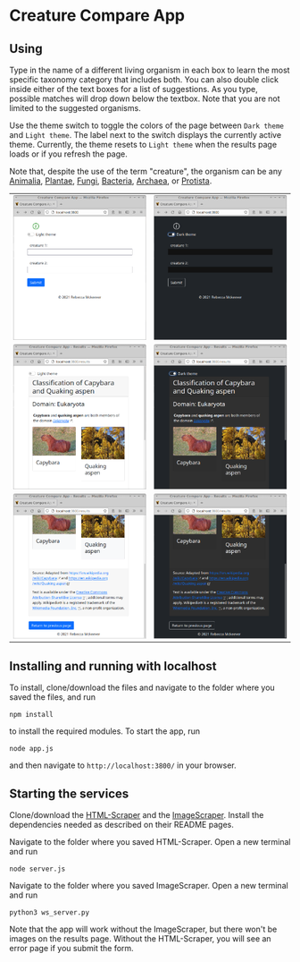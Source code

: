 Creature Compare App
=======

Using
-----------

Type in the name of a different living organism in each box to learn the most specific taxonomy category that includes both. You can also double click inside either of the text boxes for a list of suggestions. As you type, possible matches will drop down below the textbox. Note that you are not limited to the suggested organisms.

Use the theme switch to toggle the colors of the page between `Dark theme` and `Light theme`. The label next to the switch displays the currently active theme. Currently, the theme resets to `Light theme` when the results page loads or if you refresh the page.

Note that, despite the use of the term "creature", the organism can be any [Animalia](https://species.wikimedia.org/wiki/Animalia), [Plantae](https://species.wikimedia.org/wiki/Plantae), [Fungi](https://species.wikimedia.org/wiki/Fungi), [Bacteria](https://species.wikimedia.org/wiki/Bacteria), [Archaea](https://species.wikimedia.org/wiki/Archaea), or [Protista](https://species.wikimedia.org/wiki/Protista). 

|  |  |
| ------------- | ------------- |
| ![screenshot of form page with Light theme](screenshots/form-light.png )  | ![screenshot of form page with Dark theme](screenshots/form-dark.png )  |
| ![screenshot of results page with Light theme](screenshots/results-light.png )  | ![screenshot of results page with Dark theme](screenshots/results-dark.png )  |
| ![screenshot of bottom of results page with Light theme](screenshots/results-light-bottom.png )  | ![screenshot of bottom of results page with Dark theme](screenshots/results-dark-bottom.png )  |

Installing and running with localhost
-----------

To install, clone/download the files and navigate to the folder where you saved the files, and run

    npm install

to install the required modules. To start the app, run

    node app.js
    
and then navigate to `http://localhost:3800/` in your browser.

Starting the services
-----------

Clone/download the [HTML-Scraper](https://github.com/lsendlein/HTML-Scraper) and the [ImageScraper](https://github.com/SaphiraSkies/ImageScraper). Install the dependencies needed as described on their README pages. 

Navigate to the folder where you saved HTML-Scraper. Open a new terminal and run

    node server.js

Navigate to the folder where you saved ImageScraper. Open a new terminal and run

    python3 ws_server.py
    
Note that the app will work without the ImageScraper, but there won't be images on the results page. Without the HTML-Scraper, you will see an error page if you submit the form.

 
